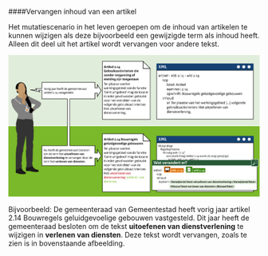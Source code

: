 ####Vervangen inhoud van een artikel

Het mutatiescenario in het leven geroepen om de inhoud van artikelen te kunnen wijzigen als deze bijvoorbeeld
een gewijzigde term als inhoud heeft. Alleen dit deel uit het artikel wordt vervangen voor andere tekst.

![](media/Muteren_3A_VervangenInhoudArtikel.png)

Bijvoorbeeld: De gemeenteraad van Gemeentestad heeft vorig jaar artikel 2.14 Bouwregels geluidgevoelige gebouwen
vastgesteld. Dit jaar heeft de gemeenteraad besloten om de tekst **uitoefenen van dienstverlening** te wijzigen in
**verlenen van diensten**. Deze tekst wordt vervangen, zoals te zien is in bovenstaande afbeelding.








 
